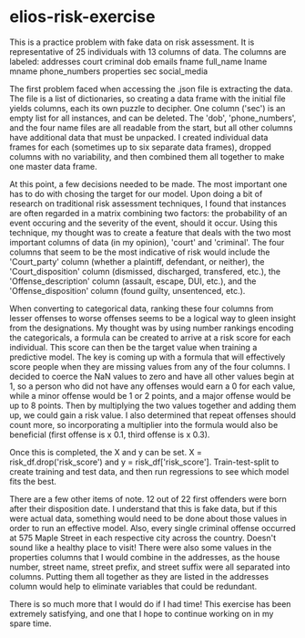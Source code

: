 # elios-risk-exercise

  This is a practice problem with fake data on risk assessment. It is representative of 25 individuals with 13 columns of data. The columns are labeled:
      addresses
      court
      criminal
      dob
      emails
      fname
      full_name
      lname
      mname
      phone_numbers
      properties
      sec
      social_media

  The first problem faced when accessing the .json file is extracting the data. The file is a list of dictionaries, so creating a data frame with the initial file yields columns, each its own puzzle to decipher. One column ('sec') is an empty list for all instances, and can be deleted. The 'dob', 'phone_numbers', and the four name files are all readable from the start, but all other columns have additional data that must be unpacked. I created individual data frames for each (sometimes up to six separate data frames), dropped columns with no variability, and then combined them all together to make one master data frame.
  
  At this point, a few decisions needed to be made. The most important one has to do with chosing the target for our model. Upon doing a bit of research on traditional risk assessment techniques, I found that instances are often regarded in a matrix combining two factors:  the probability of an event occuring and the severity of the event, should it occur. Using this technique, my thought was to create a feature that deals with the two most important columns of data (in my opinion), 'court' and 'criminal'. The four columns that seem to be the most indicative of risk would include the 'Court_party' column (whether a plaintiff, defendant, or neither), the 'Court_disposition' column (dismissed, discharged, transfered, etc.), the 'Offense_description' column (assault, escape, DUI, etc.), and the 'Offense_disposition' column (found guilty, unsentenced, etc.).

  When converting to categorical data, ranking these four columns from lesser offenses to worse offenses seems to be a logical way to gleen insight from the designations. My thought was by using number rankings encoding the categoricals, a formula can be created to arrive at a risk score for each individual. This score can then be the target value when training a predictive model. The key is coming up with a formula that will effectively score people when they are missing values from any of the four columns. I decided to coerce the NaN values to zero and have all other values begin at 1, so a person who did not have any offenses would earn a 0 for each value, while a minor offense would be 1 or 2 points, and a major offense would be up to 8 points. Then by multiplying the two values together and adding them up, we could gain a risk value. I also determined that repeat offenses should count more, so incorporating a multiplier into the formula would also be beneficial (first offense is x 0.1, third offense is x 0.3).
  
  Once this is completed, the X and y can be set. X = risk_df.drop('risk_score') and y = risk_df['risk_score']. Train-test-split to create training and test data, and then run regressions to see which model fits the best.
  
  There are a few other items of note. 12 out of 22 first offenders were born after their disposition date. I understand that this is fake data, but if this were actual data, something would need to be done about those values in order to run an effective model. Also, every single criminal offense occurred at 575 Maple Street in each respective city across the country. Doesn't sound like a healthy place to visit! There were also some values in the properties columns that I would combine in the addresses, as the house number, street name, street prefix, and street suffix were all separated into columns. Putting them all together as they are listed in the addresses column would help to eliminate variables that could be redundant.
  
  There is so much more that I would do if I had time! This exercise has been extremely satisfying, and one that I hope to continue working on in my spare time.
